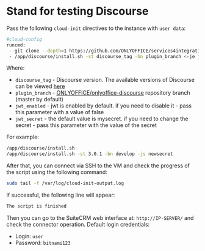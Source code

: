 # Stand for testing Discourse

Pass the following `cloud-init` directives to the instance with `user data`:

```bash
#cloud-config
runcmd:
 - git clone --depth=1 https://github.com/ONLYOFFICE/services4integration.git /app
 - /app/discourse/install.sh -st discourse_tag -bn plugin_branch <-je jwt_enabled | -js jwt_secret>
```

Where:

- `discourse_tag` - Discourse version. The available versions of Discourse can be viewed [here](https://hub.docker.com/r/bitnami/discourse)
- `plugin_branch` - [ONLYOFFICE/onlyoffice-discourse](https://github.com/ONLYOFFICE/onlyoffice-discourse) repository branch (master by default)
- `jwt_enabled` - jwt is enabled by default. if you need to disable it - pass this parameter with a value of false
- `jwt_secret` - the default value is mysecret. if you need to change the secret - pass this parameter with the value of the secret

For example:

```bash
/app/discourse/install.sh
/app/discourse/install.sh -st 3.0.1 -bn develop -js newsecret
```

After that, you can connect via SSH to the VM and check the progress of the script using the following command:

```bash
sudo tail -f /var/log/cloud-init-output.log
```

If successful, the following line will appear:

```bash
The script is finished
```

Then you can go to the SuiteCRM web interface at: `http://IP-SERVER/` and check the connector operation.
Default login credentials:

- Login: `user`
- Password: `bitnami123`
